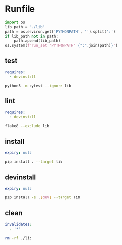 # Runfile

```python
import os
lib_path = './lib'
path = os.environ.get('PYTHONPATH', '').split(':')
if lib_path not in path:
    path.append(lib_path)
os.system(f'run_set "PYTHONPATH" {":".join(path)}')
```

## test

```yaml
requires:
  - devinstall
```

```sh
python3 -m pytest --ignore lib
```

## lint

```yaml
requires:
  - devinstall
```

```sh
flake8 --exclude lib
```

## install

```yaml
expiry: null
```

```sh
pip install . --target lib
```

## devinstall

```yaml
expiry: null
```

```sh
pip install -e .[dev] --target lib
```

## clean

```yaml
invalidates:
  - '*'
```

```sh
rm -rf ./lib
```
